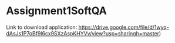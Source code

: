 # Assignment1SoftQA

Link to download application:
https://drive.google.com/file/d/1wyq-dAsJs1P7oBf9l6cx9SXzAspKHYVv/view?usp=sharingh=master)
